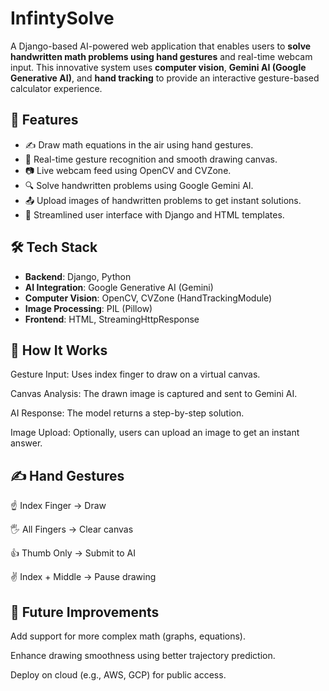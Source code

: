 # InfintySolve

A Django-based AI-powered web application that enables users to **solve handwritten math problems using hand gestures** and real-time webcam input. This innovative system uses **computer vision**, **Gemini AI (Google Generative AI)**, and **hand tracking** to provide an interactive gesture-based calculator experience.

## 🚀 Features

- ✍️ Draw math equations in the air using hand gestures.
- 🤖 Real-time gesture recognition and smooth drawing canvas.
- 📷 Live webcam feed using OpenCV and CVZone.
- 🔍 Solve handwritten problems using Google Gemini AI.
- 📤 Upload images of handwritten problems to get instant solutions.
- 🔄 Streamlined user interface with Django and HTML templates.

## 🛠️ Tech Stack

- **Backend**: Django, Python
- **AI Integration**: Google Generative AI (Gemini)
- **Computer Vision**: OpenCV, CVZone (HandTrackingModule)
- **Image Processing**: PIL (Pillow)
- **Frontend**: HTML, StreamingHttpResponse

## **📸 How It Works**

Gesture Input: Uses index finger to draw on a virtual canvas.

Canvas Analysis: The drawn image is captured and sent to Gemini AI.

AI Response: The model returns a step-by-step solution.

Image Upload: Optionally, users can upload an image to get an instant answer.

## **✍️ Hand Gestures**

☝️ Index Finger → Draw

🖐️ All Fingers → Clear canvas

👍 Thumb Only → Submit to AI

✌️ Index + Middle → Pause drawing

## **🧠 Future Improvements**

Add support for more complex math (graphs, equations).

Enhance drawing smoothness using better trajectory prediction.

Deploy on cloud (e.g., AWS, GCP) for public access.
